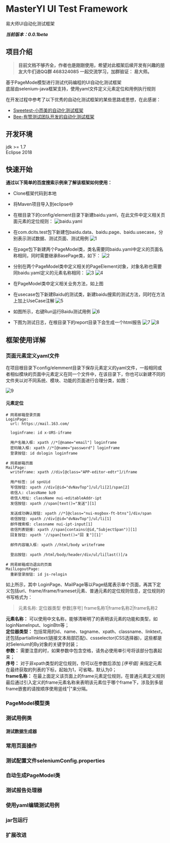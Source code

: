 # MasterYI UI Test Framework
易大师UI自动化测试框架

 **_当前版本：0.0.1beta_** 

## 项目介绍
 >  **目前文档不够齐全，作者也是刚刚使用，希望对此框架后续开发有兴趣的朋友大牛们进QQ群 468324085 一起交流学习，加群验证： 易大师。**   


基于PageMode模型进行测试代码编程的UI自动化测试框架    
底层由selenium-java框架支持，使用yaml文件定义元素定位和用例执行规则  

在开发过程中参考了以下优秀的自动化测试框架的某些思路或思想，在此感谢：  
- [Sweetest-小而美的自动化测试框架](https://github.com/tonglei100/sweetest)
- [Bee-有赞测试团队开发的自动化测试框架](https://segmentfault.com/a/1190000015057723)

## 开发环境
jdk >= 1.7  
Eclipse 2018

## 快速开始
 **通过以下简单的百度搜索示例来了解该框架如何使用：** 
-  Clone框架代码到本地   

-  将Maven项目导入到eclipse中 
  
-  在根目录下的config/element目录下新建baidu.yaml，在此文件中定义相关页面元素的定位规则： 
![baidu.yaml](https://images.gitee.com/uploads/images/2018/1015/180007_24b29a9a_431003.png "屏幕截图.png") 

- 在com.dcits.test包下新建包baidu.data、baidu.page、baidu.usecase，分别表示测试数据、测试页面、测试用例
![1](https://images.gitee.com/uploads/images/2018/1015/180218_95d5645e_431003.png "屏幕截图.png")

- 在page包下新建两个PageModel类，类名需要同baidu.yaml中定义的页面名称相同，同时需要继承BasePage类，如下：
![2](https://images.gitee.com/uploads/images/2018/1015/180431_2ba9cc4c_431003.png "屏幕截图.png")

- 分别在两个PageModel类中定义相关的PageElement对象，对象名称也需要同baidu.yaml定义的元素名称相同：
![3](https://images.gitee.com/uploads/images/2018/1015/180623_faf66970_431003.png "屏幕截图.png")
![4](https://images.gitee.com/uploads/images/2018/1015/180638_790245b7_431003.png "屏幕截图.png")

- 在PageModel类中定义相关业务方法，如上图

- 在usecase包下新建Baidu的测试类，新建baidu搜索的测试方法，同时在方法上加上UseCase注解
![5](https://images.gitee.com/uploads/images/2018/1015/180917_84cb0c5e_431003.png "屏幕截图.png")

- 如图所示，右键Run运行Baidu测试用例
![6](https://images.gitee.com/uploads/images/2018/1015/183344_c4b9926d_431003.png "屏幕截图.png")

- 下图为测试日志，在根目录下的report目录下会生成一个html报告
![7](https://images.gitee.com/uploads/images/2018/1015/183457_58884c3c_431003.png "屏幕截图.png")
![8](https://images.gitee.com/uploads/images/2018/1015/183522_f7f12f20_431003.png "屏幕截图.png")

## 框架使用详解

### 页面元素定义yaml文件

在项目根目录下config/elemment目录下保存元素定义的yaml文件，一般相同或者相似模块的页面中元素定义在同一个文件中，在该目录下，你也可以新建不同的文件夹以对不同系统、模块、功能的页面进行合理分类，如图：  

![9](https://images.gitee.com/uploads/images/2018/1016/110952_fc4f236a_431003.png "屏幕截图.png")

#### 元素定位
```
# 网易邮箱登录页面
LoginPage: 
  url: https://mail.163.com/
  
  loginframe: id x-URS-iframe
  
  用户名输入框: xpath //*[@name="email"] loginframe     
  密码输入框: xpath //*[@name="password"] loginframe
  登录按钮: id dologin loginframe
  
# 网易邮箱页面
MailPage: 
  writeframe: xpath //div[@class="APP-editor-edtr"]/iframe

  用户标签: id spnUid
  写信按钮: xpath //div[@id="dvNavTop"]/ul/li[2]/span[2]  
  收信人: className bz0
  收信人地址: className nui-editableAddr-ipt
  发信按钮: xpath //span[text()="发送"][1]
  
  发送成功确认按钮: xpath //*[@class="nui-msgbox-ft-btns"]/div/span
  收信按钮: xpath //div[@id="dvNavTop"]/ul/li[1]
  邮件搜索框: classname nui-ipt-input[1]
  收信列表链接: xpath //span[contains(@id,"SubjectSpan")][1]
  回复按钮: xpath '//span[text()="回 复"][1]'

  邮件内容输入框: xpath //html/body writeframe
  
  登出按钮: xpath /html/body/header/div/ul/li[last()]/a
  
# 网易邮箱成功退出的页面
MailLogoutPage: 
  重新登录按钮: id js-relogin
```

如上所示，其中 LoginPage、MailPage等以Page结尾表示单个页面，再其下定义包括url、frame/iframe/frameset元素、普通元素的定位规则信息，定位规则的书写格式为：
> 元素名称: 定位器类型 参数[序号] frame名称1|frame名称2|frame名称2
 
**元素名称：** 可以使用中文名称，能够清晰明了的表明该元素的功能和类型，如loginNameInput、loginBtn等；  
**定位器类型：**  包括常用的id、name、tagname、xpath、classname、linktext，还包括partiallinktext(链接文本局部匹配)、cssselector(CSS选择器)，这些都是对Selenium的By对象的关键字封装；  
**参数：** 需要注意的时，如果参数中包含空格，请务必使用单引号将该部分包裹起来；  
**序号：**  对于非xpath类型的定位规则，你可以在参数后添加  _[序号值]_  来指定元素在最终获取的列表的下标，起始为1，可省略，默认为0；  
**frame名称：** 在最上面定义该页面上的frame元素定位规则，在普通元素定义规则最后通过引入定义的frame元素名称来表明该元素位于哪个frame下，涉及到多层frame嵌套的请按顺序使用竖线"|"来分隔。








### PageModel模型类

### 测试用例类

#### 测试数据生成器

### 常用页面操作

### 测试配置文件seleniumConfig.properties

### 自动生成PageModel类

### 测试报告处理器

### 使用yaml编辑测试用例

### jar包运行

### 扩展改进
